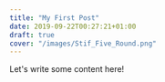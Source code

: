 ```yaml
---
title: "My First Post"
date: 2019-09-22T00:27:21+01:00
draft: true
cover: "/images/Stif_Five_Round.png"
---
```


Let's write some content here!
